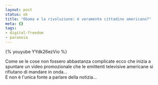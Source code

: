 ```yaml
--- 
layout: post
status: ok
title: "Obama e la rivoluzione: è veramente cittadino americano?"
meta: {}
tags: 
- digital-freedom
- paranoia
---
```

{% youyube YYdk26ezVio %}

Come se le cose non fossero abbastanza complicate ecco che inizia a spuntare un video promozionale che le emittenti televisive americane si rifiutano di mandare in onda...  
E non è l'unica fonte a parlare della notizia...   

